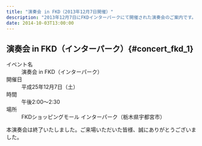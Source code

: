 ```yaml
---
title: "演奏会 in FKD（2013年12月7日開催）"
description: "2013年12月7日にFKDインターパークにて開催された演奏会のご案内です。"
date: 2014-10-03T13:00:00
---
```


## 演奏会 in FKD（インターパーク）{#concert_fkd_1}

<dl class="basic">
  <dt>イベント名</dt>
  <dd>演奏会 in FKD（インターパーク）</dd>

  <dt>開催日</dt>
  <dd>平成25年12月7日（土）</dd>

  <dt>時間</dt>
  <dd>午後2:00〜2:30</dd>

  <dt>場所</dt>
  <dd>FKDショッピングモール インターパーク（栃木県宇都宮市）</dd>
</dl>

<p class="mt-4">
本演奏会は終了いたしました。ご来場いただいた皆様、誠にありがとうございました。
</p>

